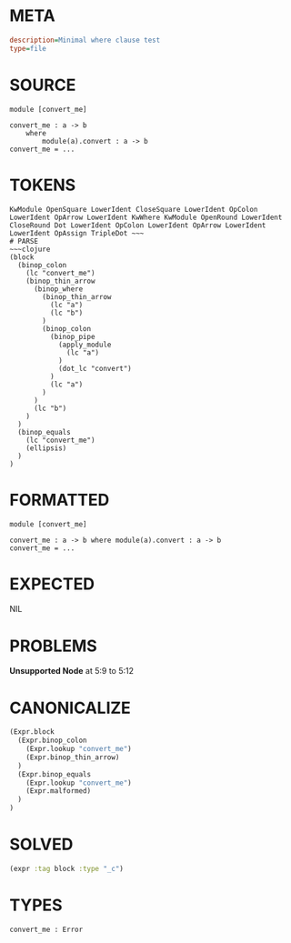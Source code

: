 # META
~~~ini
description=Minimal where clause test
type=file
~~~
# SOURCE
~~~roc
module [convert_me]

convert_me : a -> b
	where
		module(a).convert : a -> b
convert_me = ...
~~~
# TOKENS
~~~text
KwModule OpenSquare LowerIdent CloseSquare LowerIdent OpColon LowerIdent OpArrow LowerIdent KwWhere KwModule OpenRound LowerIdent CloseRound Dot LowerIdent OpColon LowerIdent OpArrow LowerIdent LowerIdent OpAssign TripleDot ~~~
# PARSE
~~~clojure
(block
  (binop_colon
    (lc "convert_me")
    (binop_thin_arrow
      (binop_where
        (binop_thin_arrow
          (lc "a")
          (lc "b")
        )
        (binop_colon
          (binop_pipe
            (apply_module
              (lc "a")
            )
            (dot_lc "convert")
          )
          (lc "a")
        )
      )
      (lc "b")
    )
  )
  (binop_equals
    (lc "convert_me")
    (ellipsis)
  )
)
~~~
# FORMATTED
~~~roc
module [convert_me]

convert_me : a -> b where module(a).convert : a -> b
convert_me = ...
~~~
# EXPECTED
NIL
# PROBLEMS
**Unsupported Node**
at 5:9 to 5:12

# CANONICALIZE
~~~clojure
(Expr.block
  (Expr.binop_colon
    (Expr.lookup "convert_me")
    (Expr.binop_thin_arrow)
  )
  (Expr.binop_equals
    (Expr.lookup "convert_me")
    (Expr.malformed)
  )
)
~~~
# SOLVED
~~~clojure
(expr :tag block :type "_c")
~~~
# TYPES
~~~roc
convert_me : Error
~~~

